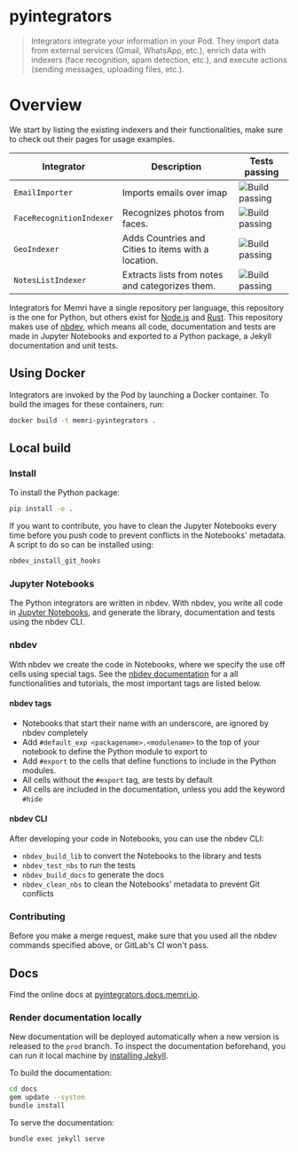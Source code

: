 # pyintegrators
> Integrators integrate your information in your Pod. They import data from external services (Gmail, WhatsApp, etc.), enrich data with indexers (face recognition, spam detection, etc.), and execute actions (sending messages, uploading files, etc.).



# Overview
We start by listing the existing indexers and their functionalities, make sure to check out their pages for usage examples.





| Integrator | Description | Tests passing |
|------------|-------------|---------------|
|`EmailImporter`|Imports emails over imap| ![Build passing](https://gitlab.memri.io/memri/pyintegrators/-/raw/prod/assets/build-passing.svg "Build passing")|
|`FaceRecognitionIndexer`|Recognizes photos from faces.| ![Build passing](https://gitlab.memri.io/memri/pyintegrators/-/raw/prod/assets/build-passing.svg "Build passing")|
|`GeoIndexer`|Adds Countries and Cities to items with a location.| ![Build passing](https://gitlab.memri.io/memri/pyintegrators/-/raw/prod/assets/build-passing.svg "Build passing")|
|`NotesListIndexer`|Extracts lists from notes and categorizes them.| ![Build passing](https://gitlab.memri.io/memri/pyintegrators/-/raw/prod/assets/build-passing.svg "Build passing")|




Integrators for Memri have a single repository per language, this repository is the one for Python, but others exist for [Node.js](https://gitlab.memri.io/memri/nodeintegrators) and [Rust](https://gitlab.memri.io/memri/rustintegrators). This repository makes use of [nbdev](https://github.com/fastai/nbdev), which means all code, documentation and tests are made in Jupyter Notebooks and exported to a Python package, a Jekyll documentation and unit tests.

## Using Docker 
Integrators are invoked by the Pod by launching a Docker container. To build the images for these containers, run:
```bash
docker build -t memri-pyintegrators .
```

## Local build
### Install
To install the Python package:
```bash
pip install -e . 
```

If you want to contribute, you have to clean the Jupyter Notebooks every time before you push code to prevent conflicts 
in the Notebooks' metadata. A script to do so can be installed using:
```bash
nbdev_install_git_hooks
```

### Jupyter Notebooks
The Python integrators are written in nbdev. With nbdev, you write all code in 
[Jupyter Notebooks](https://jupyter.readthedocs.io/en/latest/install/notebook-classic.html), and generate the library, documentation and tests using the nbdev CLI. 

### nbdev
With nbdev we create the code in Notebooks, where we specify the use off cells using special tags. See the [nbdev documentation](https://nbdev.fast.ai/) for a all functionalities and tutorials, the most important tags are listed below.

#### nbdev tags
- Notebooks that start their name with an underscore, are ignored by nbdev completely
- Add `#default_exp <packagename>.<modulename>` to the top of your notebook to define the Python module to export to
- Add `#export` to the cells that define functions to include in the Python modules.
- All cells without the `#export` tag, are tests by default
- All cells are included in the documentation, unless you add the keyword `#hide`

#### nbdev CLI 
After developing your code in Notebooks, you can use the nbdev CLI:
- `nbdev_build_lib` to convert the Notebooks to the library and tests 
- `nbdev_test_nbs` to run the tests
- `nbdev_build_docs` to generate the docs
- `nbdev_clean_nbs` to clean the Notebooks' metadata to prevent Git conflicts

### Contributing
Before you make a merge request, make sure that you used all the nbdev commands specified above, or GitLab's CI won't pass.

## Docs
Find the online docs at [pyintegrators.docs.memri.io](https://pyintegrators.docs.memri.io/).

### Render documentation locally
New documentation will be deployed automatically when a new version is released to the `prod`  branch. To inspect the documentation beforehand, you can run it local machine by [installing Jekyll](https://jekyllrb.com/docs/installation/).

To build the documentation:
```bash
cd docs
gem update --system 
bundle install
```

To serve the documentation:
```bash
bundle exec jekyll serve
```

